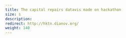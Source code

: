 ```yaml
---
title: The capital repairs datavis made on hackathon
size: s
description: 
redirect: http://hktn.dianov.org/
weight: 140
---
```

